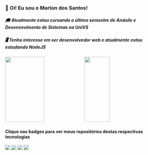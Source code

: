 ### 👋 Oi! Eu sou o Marlon dos Santos! 
##### 🎓 Atualmente estou cursando o último semestre de Anásile e Desenvovimento de Sistemas na UniVS
##### 🖥️ Tenho interesse em ser desenvolvedor web e atualmente estou estudando NodeJS
<div>
  <!--Card de status-->
  <img src="https://github-readme-stats.vercel.app/api?username=MarlonSdS&count_private=true&theme=tokyonight" height="210em" width="50%"></img>
  <!--Card de linguagens-->
  <img src="https://github-readme-stats.vercel.app/api/top-langs/?username=MarlonSdS&layout=compact&theme=tokyonight" height="210em" width="40%"></img>
</div>

<!--Links para filtros de linguagens-->
<div>
  <h4>Clique nas badges para ver meus repositórios destas respectivas tecnologias</h4>
  <a href="https://github.com/MarlonSdS?tab=repositories&q=&type=&language=javascript&sort="><img src="https://img.shields.io/badge/Node.js-43853D?style=for-the-badge&logo=node.js&logoColor=white"></img></a>
  <a href="https://github.com/MarlonSdS?tab=repositories&q=&type=&language=javascript&sort="><img src="https://img.shields.io/badge/JavaScript-F7DF1E?style=for-the-badge&logo=javascript&logoColor=black"></img></a>
  <a href="https://github.com/MarlonSdS?tab=repositories&q=&type=&language=html&sort="><img src="https://img.shields.io/badge/HTML-239120?style=for-the-badge&logo=html5&logoColor=white"></img></a>
  <a href="https://github.com/MarlonSdS?tab=repositories&q=&type=&language=php&sort="><img src="https://img.shields.io/badge/PHP-777BB4?style=for-the-badge&logo=php&logoColor=white"></img></a>
</div>
